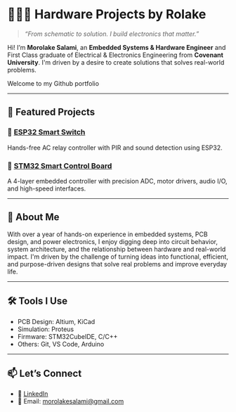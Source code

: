# 👩🏽‍💻 Hardware Projects by Rolake

> *“From schematic to solution. I build electronics that matter.”*

Hi! I’m **Morolake Salami**, an **Embedded Systems & Hardware Engineer** and First Class graduate of Electrical & Electronics Engineering from **Covenant University**. I'm driven by a desire to create solutions that solves real-world problems.

Welcome to my Github portfolio

---

## 🔧 Featured Projects

### 🔌 [ESP32 Smart Switch](projects/esp32-smart-switch/esp32-smart-switch.md)  
Hands-free AC relay controller with PIR and sound detection using ESP32.
### 🧠 [STM32 Smart Control Board](projects/stm32-smart-control-board/stm32-smart-control-board.md)  
A 4-layer embedded controller with precision ADC, motor drivers, audio I/O, and high-speed interfaces.

---

## 💬 About Me
With over a year of hands-on experience in embedded systems, PCB design, and power electronics, I enjoy digging deep into circuit behavior, system architecture, and the relationship between hardware and real-world impact. I'm driven by the challenge of turning ideas into functional, efficient, and purpose-driven designs that solve real problems and improve everyday life.

---

## 🛠️ Tools I Use
- PCB Design: Altium, KiCad  
- Simulation: Proteus  
- Firmware: STM32CubeIDE, C/C++  
- Others: Git, VS Code, Arduino

---

## 📫 Let’s Connect
- 💼 [LinkedIn](https://www.linkedin.com/in/morolakesalami)  
- 📨 Email: morolakesalami@gmail.com

